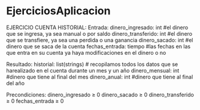# EjerciciosAplicacion


EJERCICIO CUENTA HISTORIAL:
  Entrada:
    dinero_ingresado: int #el dinero que se ingresa, ya sea manual o por saldo
    dinero_transferido: int #el dinero que se transfiere, ya sea una perdida o una ganancia
    dinero_sacado: int #el dinero que se saca de la cuenta
    fechas_entrada: tiempo #las fechas en las que entra en su cuenta ya haya modificaciones en el dinero o no

Resultado:
  historial: list(strings) # recopilamos todos los datos que se harealizado en el cuenta durante un mes y un año
  dinero_mensual: int #dinero que tiene al final del mes
  dinero_anual: int #dinero que tiene al final del año
  
Precondiciones:
  dinero_ingresado ≥ 0
  dinero_sacado ≥ 0
  dinero_transferido ≥ 0
  fechas_entrada ≥ 0
